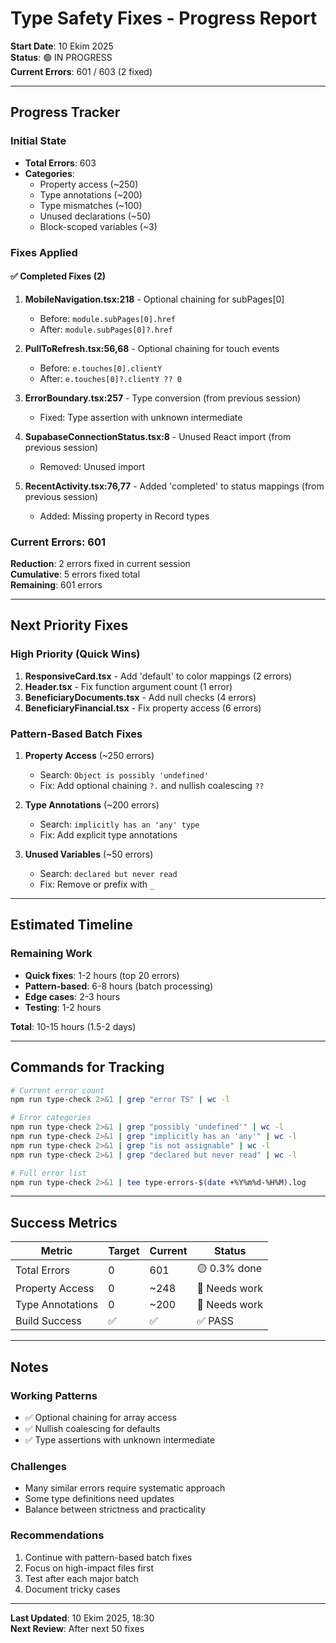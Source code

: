 # Type Safety Fixes - Progress Report

**Start Date**: 10 Ekim 2025  
**Status**: 🟢 IN PROGRESS  
**Current Errors**: 601 / 603 (2 fixed)

---

## Progress Tracker

### Initial State
- **Total Errors**: 603
- **Categories**:
  - Property access (~250)
  - Type annotations (~200)
  - Type mismatches (~100)
  - Unused declarations (~50)
  - Block-scoped variables (~3)

### Fixes Applied

#### ✅ Completed Fixes (2)
1. **MobileNavigation.tsx:218** - Optional chaining for subPages[0]
   - Before: `module.subPages[0].href`
   - After: `module.subPages[0]?.href`
   
2. **PullToRefresh.tsx:56,68** - Optional chaining for touch events
   - Before: `e.touches[0].clientY`
   - After: `e.touches[0]?.clientY ?? 0`

3. **ErrorBoundary.tsx:257** - Type conversion (from previous session)
   - Fixed: Type assertion with unknown intermediate

4. **SupabaseConnectionStatus.tsx:8** - Unused React import (from previous session)
   - Removed: Unused import

5. **RecentActivity.tsx:76,77** - Added 'completed' to status mappings (from previous session)
   - Added: Missing property in Record types

### Current Errors: 601

**Reduction**: 2 errors fixed in current session  
**Cumulative**: 5 errors fixed total  
**Remaining**: 601 errors

---

## Next Priority Fixes

### High Priority (Quick Wins)
1. **ResponsiveCard.tsx** - Add 'default' to color mappings (2 errors)
2. **Header.tsx** - Fix function argument count (1 error)
3. **BeneficiaryDocuments.tsx** - Add null checks (4 errors)
4. **BeneficiaryFinancial.tsx** - Fix property access (6 errors)

### Pattern-Based Batch Fixes
1. **Property Access** (~250 errors)
   - Search: `Object is possibly 'undefined'`
   - Fix: Add optional chaining `?.` and nullish coalescing `??`
   
2. **Type Annotations** (~200 errors)
   - Search: `implicitly has an 'any' type`
   - Fix: Add explicit type annotations

3. **Unused Variables** (~50 errors)
   - Search: `declared but never read`
   - Fix: Remove or prefix with `_`

---

## Estimated Timeline

### Remaining Work
- **Quick fixes**: 1-2 hours (top 20 errors)
- **Pattern-based**: 6-8 hours (batch processing)
- **Edge cases**: 2-3 hours
- **Testing**: 1-2 hours

**Total**: 10-15 hours (1.5-2 days)

---

## Commands for Tracking

```bash
# Current error count
npm run type-check 2>&1 | grep "error TS" | wc -l

# Error categories
npm run type-check 2>&1 | grep "possibly 'undefined'" | wc -l
npm run type-check 2>&1 | grep "implicitly has an 'any'" | wc -l
npm run type-check 2>&1 | grep "is not assignable" | wc -l
npm run type-check 2>&1 | grep "declared but never read" | wc -l

# Full error list
npm run type-check 2>&1 | tee type-errors-$(date +%Y%m%d-%H%M).log
```

---

## Success Metrics

| Metric | Target | Current | Status |
|--------|--------|---------|--------|
| Total Errors | 0 | 601 | 🟡 0.3% done |
| Property Access | 0 | ~248 | 🔴 Needs work |
| Type Annotations | 0 | ~200 | 🔴 Needs work |
| Build Success | ✅ | ✅ | ✅ PASS |

---

## Notes

### Working Patterns
- ✅ Optional chaining for array access
- ✅ Nullish coalescing for defaults
- ✅ Type assertions with unknown intermediate

### Challenges
- Many similar errors require systematic approach
- Some type definitions need updates
- Balance between strictness and practicality

### Recommendations
1. Continue with pattern-based batch fixes
2. Focus on high-impact files first
3. Test after each major batch
4. Document tricky cases

---

**Last Updated**: 10 Ekim 2025, 18:30  
**Next Review**: After next 50 fixes

